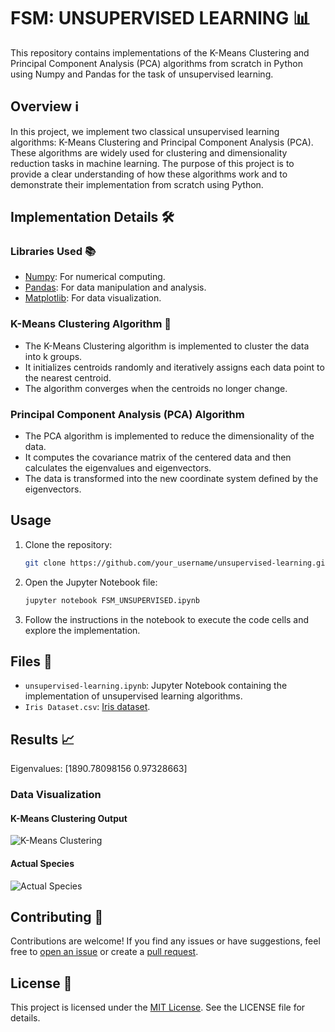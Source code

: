 # FSM: UNSUPERVISED LEARNING 📊

This repository contains implementations of the K-Means Clustering and Principal Component Analysis (PCA) algorithms from scratch in Python using Numpy and Pandas for the task of unsupervised learning.

## Overview ℹ️

In this project, we implement two classical unsupervised learning algorithms: K-Means Clustering and Principal Component Analysis (PCA). These algorithms are widely used for clustering and dimensionality reduction tasks in machine learning. The purpose of this project is to provide a clear understanding of how these algorithms work and to demonstrate their implementation from scratch using Python.

## Implementation Details 🛠️

### Libraries Used 📚

- [Numpy](https://numpy.org/): For numerical computing.
- [Pandas](https://pandas.pydata.org/): For data manipulation and analysis.
- [Matplotlib](https://matplotlib.org/): For data visualization.

### K-Means Clustering Algorithm 🤝

- The K-Means Clustering algorithm is implemented to cluster the data into k groups.
- It initializes centroids randomly and iteratively assigns each data point to the nearest centroid.
- The algorithm converges when the centroids no longer change.

### Principal Component Analysis (PCA) Algorithm 

- The PCA algorithm is implemented to reduce the dimensionality of the data.
- It computes the covariance matrix of the centered data and then calculates the eigenvalues and eigenvectors.
- The data is transformed into the new coordinate system defined by the eigenvectors.

## Usage 

1. Clone the repository:

    ```bash
    git clone https://github.com/your_username/unsupervised-learning.git
    ```

2. Open the Jupyter Notebook file:

    ```bash
    jupyter notebook FSM_UNSUPERVISED.ipynb
    ```

3. Follow the instructions in the notebook to execute the code cells and explore the implementation.

## Files 📁

- `unsupervised-learning.ipynb`: Jupyter Notebook containing the implementation of unsupervised learning algorithms.
- `Iris Dataset.csv`: [Iris dataset](Iris%20Dataset.csv).

## Results 📈

Eigenvalues: [1890.78098156    0.97328663]

### Data Visualization

#### K-Means Clustering Output
![K-Means Clustering](kmeans_clustering.png)

#### Actual Species
![Actual Species](actual_species.png)

## Contributing 🤝

Contributions are welcome! If you find any issues or have suggestions, feel free to [open an issue](https://github.com/your_username/unsupervised-learning/issues) or create a [pull request](https://github.com/your_username/unsupervised-learning/pulls).

## License 📝

This project is licensed under the [MIT License](LICENSE). See the LICENSE file for details.
 
